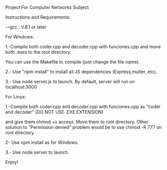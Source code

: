 Project For Computer Networks Subject

Instructions and Requirements:

--gcc : V.8.1 or later

For Windows:

1.-Compile both coder.cpp and decoder.cpp with funciones.cpp and move both .exes to the root directory. 

You can use the Makefile to compile (just change the file name).

2.- Use "npm install" to install all JS dependencies (Express,multer, etc).

3.- Use node server.js to launch. By default, server will run on localhost:3000

For Linux:

1.-Compile both coder.cpp and decoder.cpp with funciones.cpp as "coder and decoder" (DO NOT USE .EXE EXTENSION)

and give them chmod +x access. Move them to root directory. Other solution to "Permission denied" problem would be to use chmod -R 777 on root directory.

2- Use npm install as for Windows.

3.- Use node server to launch.


Enjoy!

